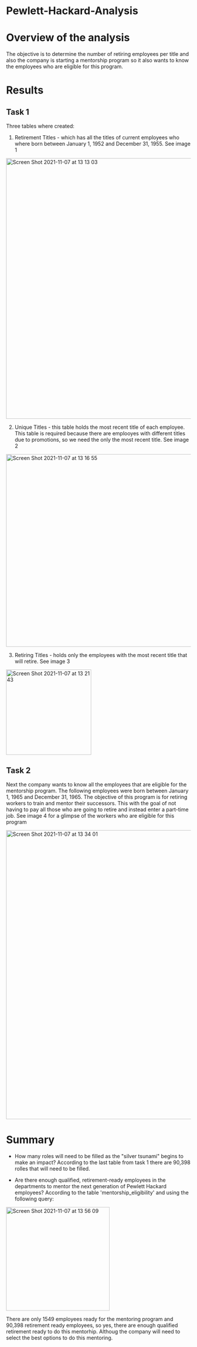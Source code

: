 # Pewlett-Hackard-Analysis

# Overview of the analysis
The objective is to determine the number of retiring employees per title and also the company is starting a mentorship program so it also wants to know the employees who are eligible for this program.

# Results
## Task 1
Three tables where created:
1. Retirement Titles - which has all the titles of current employees who where born between January 1, 1952 and December 31, 1955. See image 1

<img width="709" alt="Screen Shot 2021-11-07 at 13 13 03" src="https://user-images.githubusercontent.com/90527537/140658585-fbe14999-fc64-4c8e-bf8a-f49d09fe0431.png">

2. Unique Titles - this table holds the most recent title of each employee. This table is required because there are emplooyes with different titles due to promotions, so we need the only the most recent title. See image 2

<img width="524" alt="Screen Shot 2021-11-07 at 13 16 55" src="https://user-images.githubusercontent.com/90527537/140658677-0de4d36a-8eb3-4467-ae37-2ce75abbc73b.png">

3. Retiring Titles - holds only the employees with the most recent title that will retire. See image 3

<img width="232" alt="Screen Shot 2021-11-07 at 13 21 43" src="https://user-images.githubusercontent.com/90527537/140658836-672a6adb-85cb-4f29-9117-2a4ce4e8eadc.png">

## Task 2
Next the company wants to know all the employees that are eligible for the mentorship program. The following employees were born between January 1, 1965 and December 31, 1965. The objective of this program is for retiring workers to train and mentor their successors. This with the goal of not having to pay all those who are going to retire and instead enter a part-time job.
See image 4 for a glimpse of the workers who are eligible for this program

<img width="786" alt="Screen Shot 2021-11-07 at 13 34 01" src="https://user-images.githubusercontent.com/90527537/140659245-756c3a40-9e26-42b9-b468-c8dce7a62c6a.png">

# Summary
- How many roles will need to be filled as the "silver tsunami" begins to make an impact?
According to the last table from task 1 there are 90,398 rolles that will need to be filled.

- Are there enough qualified, retirement-ready employees in the departments to mentor the next generation of Pewlett Hackard employees?
According to the table 'mentorship_eligibility' and using the following query:

<img width="282" alt="Screen Shot 2021-11-07 at 13 56 09" src="https://user-images.githubusercontent.com/90527537/140659832-4c06a52c-52df-4dd8-a1bd-8800b500a3c9.png">

There are only 1549 employees ready for the mentoring program and 90,398 retirement ready employees, so yes, there are enough qualified retirement ready to do this mentorhip. Althoug the company will need to select the best options to do this mentoring.

